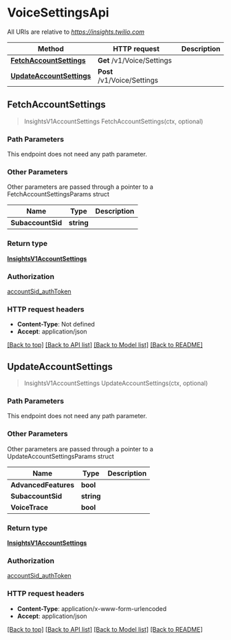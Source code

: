 # VoiceSettingsApi

All URIs are relative to *https://insights.twilio.com*

Method | HTTP request | Description
------------- | ------------- | -------------
[**FetchAccountSettings**](VoiceSettingsApi.md#FetchAccountSettings) | **Get** /v1/Voice/Settings | 
[**UpdateAccountSettings**](VoiceSettingsApi.md#UpdateAccountSettings) | **Post** /v1/Voice/Settings | 



## FetchAccountSettings

> InsightsV1AccountSettings FetchAccountSettings(ctx, optional)



### Path Parameters

This endpoint does not need any path parameter.

### Other Parameters

Other parameters are passed through a pointer to a FetchAccountSettingsParams struct


Name | Type | Description
------------- | ------------- | -------------
**SubaccountSid** | **string** | 

### Return type

[**InsightsV1AccountSettings**](InsightsV1AccountSettings.md)

### Authorization

[accountSid_authToken](../README.md#accountSid_authToken)

### HTTP request headers

- **Content-Type**: Not defined
- **Accept**: application/json

[[Back to top]](#) [[Back to API list]](../README.md#documentation-for-api-endpoints)
[[Back to Model list]](../README.md#documentation-for-models)
[[Back to README]](../README.md)


## UpdateAccountSettings

> InsightsV1AccountSettings UpdateAccountSettings(ctx, optional)



### Path Parameters

This endpoint does not need any path parameter.

### Other Parameters

Other parameters are passed through a pointer to a UpdateAccountSettingsParams struct


Name | Type | Description
------------- | ------------- | -------------
**AdvancedFeatures** | **bool** | 
**SubaccountSid** | **string** | 
**VoiceTrace** | **bool** | 

### Return type

[**InsightsV1AccountSettings**](InsightsV1AccountSettings.md)

### Authorization

[accountSid_authToken](../README.md#accountSid_authToken)

### HTTP request headers

- **Content-Type**: application/x-www-form-urlencoded
- **Accept**: application/json

[[Back to top]](#) [[Back to API list]](../README.md#documentation-for-api-endpoints)
[[Back to Model list]](../README.md#documentation-for-models)
[[Back to README]](../README.md)

